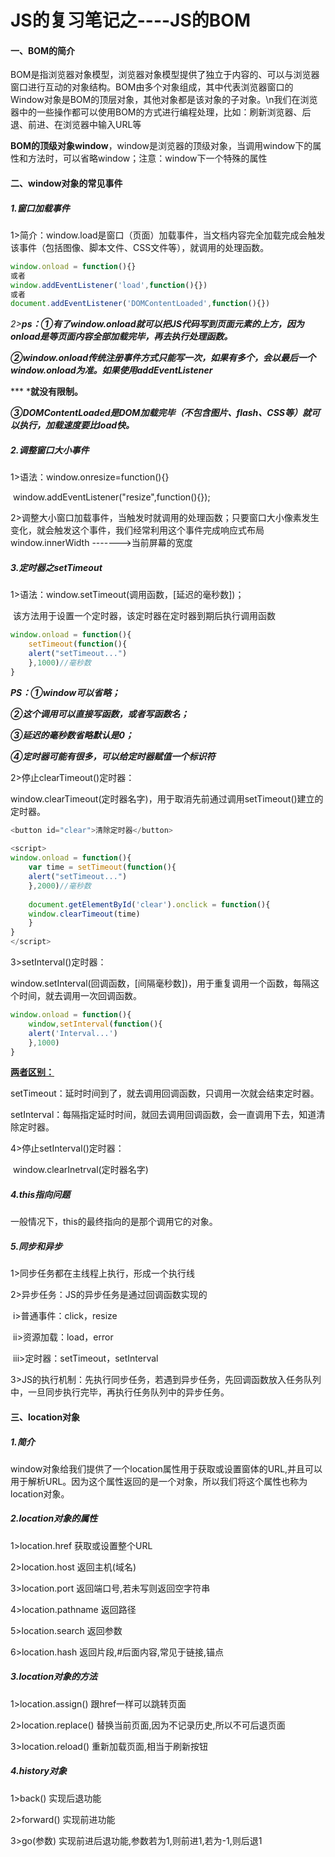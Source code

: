 # JS的复习笔记之----JS的BOM

#### 一、BOM的简介

​        BOM是指浏览器对象模型，浏览器对象模型提供了独立于内容的、可以与浏览器窗口进行互动的对象结构。BOM由多个对象组成，其中代表浏览器窗口的Window对象是BOM的顶层对象，其他对象都是该对象的子对象。\n我们在浏览器中的一些操作都可以使用BOM的方式进行编程处理，比如：刷新浏览器、后退、前进、在浏览器中输入URL等

​        **BOM的顶级对象window**，window是浏览器的顶级对象，当调用window下的属性和方法时，可以省略window；注意：window下一个特殊的属性

#### 二、window对象的常见事件

##### 1.窗口加载事件

1>简介：window.load是窗口（页面）加载事件，当文档内容完全加载完成会触发该事件（包括图像、脚本文件、CSS文件等），就调用的处理函数。

```js
window.onload = function(){}
或者
window.addEventListener('load',function(){})
或者
document.addEventListener('DOMContentLoaded',function(){})
```

*2>**ps：①有了window.onload就可以把JS代码写到页面元素的上方，因为onload是等页面内容全部加载完毕，再去执行处理函数。***    

​             ***②window.onload传统注册事件方式只能写一次，如果有多个，会以最后一个window.onload为准。如果使用addEventListener***   

***              ***就没有限制。**

​             ***③DOMContentLoaded是DOM加载完毕（不包含图片、flash、CSS等）就可以执行，加载速度要比load快。***

##### 2.调整窗口大小事件

1>语法：window.onresize=function(){}

​                window.addEventListener("resize",function(){});

2>调整大小窗口加载事件，当触发时就调用的处理函数；只要窗口大小像素发生变化，就会触发这个事件，我们经常利用这个事件完成响应式布局          window.innerWidth      ------->当前屏幕的宽度

##### 3.定时器之setTimeout

1>语法：window.setTimeout(调用函数，[延迟的毫秒数])；

​           该方法用于设置一个定时器，该定时器在定时器到期后执行调用函数

```js
window.onload = function(){
	setTimeout(function(){
	alert("setTimeout...")
	},1000)//毫秒数
}
```

***PS：①window可以省略；***

***②这个调用可以直接写函数，或者写函数名；***

***③延迟的毫秒数省略默认是0；***

***④定时器可能有很多，可以给定时器赋值一个标识符***

2>停止clearTimeout()定时器：

​             window.clearTimeout(定时器名字)，用于取消先前通过调用setTimeout()建立的定时器。

```js
<button id="clear">清除定时器</button>
 
<script>
window.onload = function(){
	var time = setTimeout(function(){
	alert("setTimeout...")
	},2000)//毫秒数
 
	document.getElementById('clear').onclick = function(){
	window.clearTimeout(time)
	}
}
</script>
```

3>setInterval()定时器：

​             window.setInterval(回调函数，[间隔毫秒数])，用于重复调用一个函数，每隔这个时间，就去调用一次回调函数。

```js
window.onload = function(){
	window,setInterval(function(){
	alert('Interval...')
	},1000)
}
```

**<u>两者区别：</u>**

setTimeout：延时时间到了，就去调用回调函数，只调用一次就会结束定时器。

setInterval：每隔指定延时时间，就回去调用回调函数，会一直调用下去，知道清除定时器。

4>停止setInterval()定时器：

​             window.clearInetrval(定时器名字)

##### 4.this指向问题

一般情况下，this的最终指向的是那个调用它的对象。

##### 5.同步和异步

1>同步任务都在主线程上执行，形成一个执行线

2>异步任务：JS的异步任务是通过回调函数实现的

​        i>普通事件：click，resize

​        ii>资源加载：load，error

​        iii>定时器：setTimeout，setInterval

3>JS的执行机制：先执行同步任务，若遇到异步任务，先回调函数放入任务队列中，一旦同步执行完毕，再执行任务队列中的异步任务。

#### 三、location对象

##### 1.简介

window对象给我们提供了一个location属性用于获取或设置窗体的URL,并且可以用于解析URL。因为这个属性返回的是一个对象，所以我们将这个属性也称为location对象。

##### 2.location对象的属性

1>location.href     获取或设置整个URL

2>location.host      返回主机(域名)

3>location.port      返回端口号,若未写则返回空字符串

4>location.pathname      返回路径

5>location.search      返回参数

6>location.hash    返回片段,#后面内容,常见于链接,锚点

##### 3.location对象的方法

1>location.assign()      跟href一样可以跳转页面

2>location.replace()    替换当前页面,因为不记录历史,所以不可后退页面

3>location.reload()     重新加载页面,相当于刷新按钮

##### 4.history对象

1>back()     实现后退功能

2>forward()    实现前进功能

3>go(参数)     实现前进后退功能,参数若为1,则前进1,若为-1,则后退1